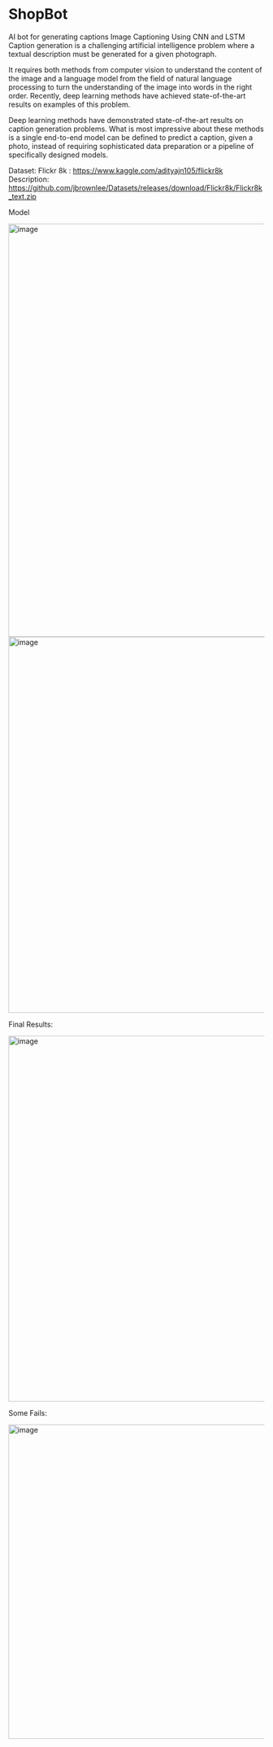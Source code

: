 # ShopBot
AI bot for generating captions
Image Captioning Using CNN and LSTM
Caption generation is a challenging artificial intelligence problem where a textual description must be generated for a given photograph.

It requires both methods from computer vision to understand the content of the image and a language model from the field of natural language processing to turn the understanding of the image into words in the right order. Recently, deep learning methods have achieved state-of-the-art results on examples of this problem.

Deep learning methods have demonstrated state-of-the-art results on caption generation problems. What is most impressive about these methods is a single end-to-end model can be defined to predict a caption, given a photo, instead of requiring sophisticated data preparation or a pipeline of specifically designed models.

Dataset: Flickr 8k : https://www.kaggle.com/adityajn105/flickr8k Description: https://github.com/jbrownlee/Datasets/releases/download/Flickr8k/Flickr8k_text.zip



Model


<img width="812" alt="image" src="https://github.com/user-attachments/assets/24101f53-32b7-49b1-956a-c3d0a528656c">



<img width="739" alt="image" src="https://github.com/user-attachments/assets/1697931f-85ef-4c0a-894a-0efb216b7035">

Final Results:


<img width="719" alt="image" src="https://github.com/user-attachments/assets/38cba137-9bb8-4785-b19d-b7ba3a2e9a2a">


Some Fails:



<img width="618" alt="image" src="https://github.com/user-attachments/assets/6482d908-6d00-4e25-8032-7fe4bfa2bc30">
